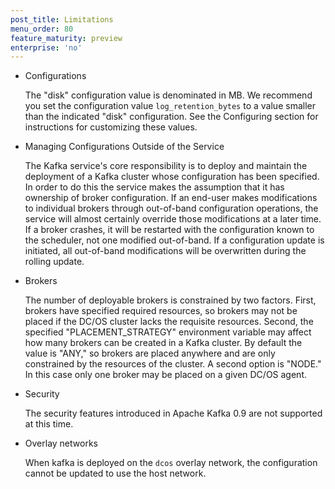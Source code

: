 ```yaml
---
post_title: Limitations
menu_order: 80
feature_maturity: preview
enterprise: 'no'
---
```









* Configurations

    The "disk" configuration value is denominated in MB. We recommend you set the configuration value `log_retention_bytes` to a value smaller than the indicated "disk" configuration. See the Configuring section for instructions for customizing these values.

* Managing Configurations Outside of the Service

    The Kafka service's core responsibility is to deploy and maintain the deployment of a Kafka cluster whose configuration has been specified. In order to do this the service makes the assumption that it has ownership of broker configuration. If an end-user makes modifications to individual brokers through out-of-band configuration operations, the service will almost certainly override those modifications at a later time. If a broker crashes, it will be restarted with the configuration known to the scheduler, not one modified out-of-band. If a configuration update is initiated, all out-of-band modifications will be overwritten during the rolling update.

* Brokers

    The number of deployable brokers is constrained by two factors. First, brokers have specified required resources, so brokers may not be placed if the DC/OS cluster lacks the requisite resources. Second, the specified "PLACEMENT_STRATEGY" environment variable may affect how many brokers can be created in a Kafka cluster. By default the value is "ANY," so brokers are placed anywhere and are only constrained by the resources of the cluster. A second option is "NODE." In this case only one broker may be placed on a given DC/OS agent.

* Security

    The security features introduced in Apache Kafka 0.9 are not supported at this time.
    
* Overlay networks

    When kafka is deployed on the `dcos` overlay network, the configuration cannot be updated to use the host network. 
